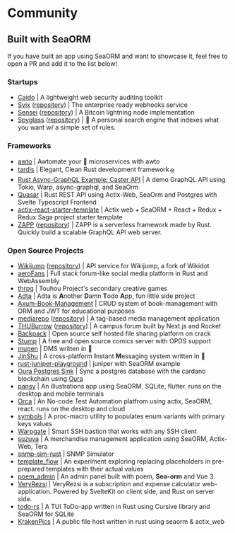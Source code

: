 # Community

## Built with SeaORM

If you have built an app using SeaORM and want to showcase it, feel free to open a PR and add it to the list below!

### Startups

- [Caido](https://caido.io/) | A lightweight web security auditing toolkit
- [Svix](https://www.svix.com/) ([repository](https://github.com/svix/svix-webhooks)) | The enterprise ready webhooks service
- [Sensei](https://l2.technology/sensei) ([repository](https://github.com/L2-Technology/sensei)) | A Bitcoin lightning node implementation
- [Spyglass](https://docs.spyglass.fyi/) ([repository](https://github.com/a5huynh/spyglass)) | 🔭 A personal search engine that indexes what you want w/ a simple set of rules.

### Frameworks

- [awto](https://github.com/awto-rs/awto) | Awtomate your 🦀 microservices with awto
- [tardis](https://github.com/ideal-world/tardis) | Elegant, Clean Rust development framework🛸
- [Rust Async-GraphQL Example: Caster API](https://github.com/bkonkle/rust-example-caster-api) | A demo GraphQL API using Tokio, Warp, async-graphql, and SeaOrm
- [Quasar](https://github.com/Technik97/Quasar) | Rust REST API using Actix-Web, SeaOrm and Postgres with Svelte Typescript Frontend
- [actix-react-starter-template](https://github.com/aslamplr/actix-react-starter-template) | Actix web + SeaORM + React + Redux + Redux Saga project starter template
- [ZAPP](https://zapp.epics.dev) ([repository](https://github.com/EpicsDAO/zapp)) | ZAPP is a serverless framework made by Rust. Quickly build a scalable GraphQL API web server.

### Open Source Projects

- [Wikijump](https://github.com/scpwiki/wikijump) ([repository](https://github.com/scpwiki/wikijump/tree/develop/deepwell)) | API service for Wikijump, a fork of Wikidot
- [aeroFans](https://github.com/naryand/aerofans) | Full stack forum-like social media platform in Rust and WebAssembly
- [thrpg](https://github.com/thrpg/thrpg) | Touhou Project's secondary creative games
- [Adta](https://github.com/aaronleopold/adta) | Adta is **A**nother **D**amn **T**odo **A**pp, fun little side project
- [Axum-Book-Management](https://github.com/lz1998/axum-book-management) | CRUD system of book-management with ORM and JWT for educational purposes
- [mediarepo](https://mediarepo.trivernis.dev) ([repository](https://github.com/Trivernis/mediarepo)) | A tag-based media management application
- [THUBurrow](https://thuburrow.com) ([repository](https://github.com/BobAnkh/THUBurrow)) | A campus forum built by Next.js and Rocket
- [Backpack](https://github.com/JSH32/Backpack) | Open source self hosted file sharing platform on crack
- [Stump](https://github.com/aaronleopold/stump) | A free and open source comics server with OPDS support
- [mugen](https://github.com/koopa1338/mugen-dms) | DMS written in 🦀
- [JinShu](https://github.com/gengteng/jinshu) | A cross-platform **I**nstant **M**essaging system written in 🦀
- [rust-juniper-playground](https://github.com/Yama-Tomo/rust-juniper-playground) | juniper with SeaORM example
- [Oura Postgres Sink](https://github.com/dcSpark/oura-postgres-sink) | Sync a postgres database with the cardano blockchain using [Oura](https://github.com/txpipe/oura)
- [pansy](https://github.com/niuhuan/pansy) | An illustrations app using SeaORM, SQLite, flutter. runs on the desktop and mobile terminals
- [Orca](https://github.com/workfoxes/orca) | An No-code Test Automation platfrom using actix, SeaORM, react. runs on the desktop and cloud
- [symbols](https://github.com/nappa85/symbols) | A proc-macro utility to populates enum variants with primary keys values
- [Warpgate](https://github.com/warp-tech/warpgate) | Smart SSH bastion that works with any SSH client
- [suzuya](https://github.com/SH11235/suzuya) | A merchandise management application using SeaORM, Actix-Web, Tera
- [snmp-sim-rust](https://github.com/sonalake/snmp-sim-rust) | SNMP Simulator
- [template_flow](https://github.com/hilary888/template_flow) | An experiment exploring replacing placeholders in pre-prepared templates with their actual values
- [poem_admin](https://github.com/lingdu1234/poem_admin) | An admin panel built with poem, **Sea-orm** and Vue 3.
- [VeryRezsi](https://github.com/szattila98/veryrezsi) | VeryRezsi is a subscription and expense calculator web-application. Powered by SvelteKit on client side, and Rust on server side.
- [todo-rs](https://github.com/anshulxyz/todo-rs/) | A TUI ToDo-app written in Rust using Cursive library and SeaORM for SQLite
- [KrakenPics](https://github.com/kraken-pics/backend) | A public file host written in rust using seaorm & actix_web

